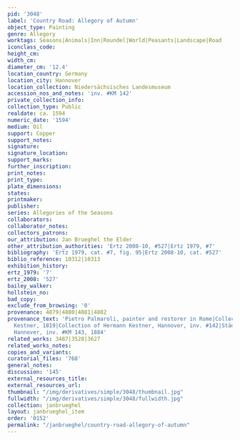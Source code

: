 ```yaml
---
pid: '3048'
label: 'Country Road: Allegory of Autumn'
object_type: Painting
genre: Allegory
worktags: Seasons|Animals|Inn|Roundel|World|Peasants|Landscape|Road
iconclass_code:
height_cm:
width_cm:
diameter_cm: '12.4'
location_country: Germany
location_city: Hannover
location_collection: Niedersächsisches Landesmuseum
accession_nos_and_notes: 'inv. #KM 142'
private_collection_info:
collection_type: Public
realdate: ca. 1594
numeric_date: '1594'
medium: Oil
support: Copper
support_notes:
signature:
signature_location:
support_marks:
further_inscription:
print_notes:
print_type:
plate_dimensions:
states:
printmaker:
publisher:
series: Allegories of the Seasons
collaborators:
collaborator_notes:
collectors_patrons:
our_attribution: Jan Brueghel the Elder
other_attribution_authorities: 'Ertz 2008-10, #527|Ertz 1979, #7'
bibliography: 'Ertz 1979, cat. #7, fig. 95|Ertz 2008-10, cat. #527'
biblio_reference: 10312|10313
exhibition_history:
ertz_1979: '7'
ertz_2008: '527'
bailey_walker:
hollstein_no:
bad_copy:
exclude_from_browsing: '0'
provenance: 4879|4880|4881|4882
provenance_text: 'Pietro Palmaroli, painter and restorer in Rome|Collection of August
  Kestner, 1819|Collection of Hermann Kestner, Hannover, inv. #142|Städelsches Galerie,
  Hannover, inv. #KM 143, 1884'
related_works: 3487|3528|3627
related_works_notes:
copies_and_variants:
curatorial_files: '768'
general_notes:
discussion: '145'
external_resources_title:
external_resources_url:
thumbnail: "/img/derivatives/simple/3048/thumbnail.jpg"
fullwidth: "/img/derivatives/simple/3048/fullwidth.jpg"
collection: janbrueghel
layout: janbrueghel_item
order: '0152'
permalink: "/janbrueghel/country-road-allegory-of-autumn"
---
```

